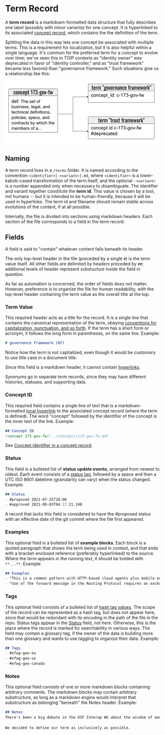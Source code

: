 # Term Record

A __term record__ is a markdown-formatted data structure that fully describes one label (possibly with minor variants) for one concept. It is hyperlinked to its associated [concept record](concept-record.md), which contains the the definition of the term.

Splitting the data in this way lets one concept be associated with multiple terms. This is a requirement for localization, but it is also helpful within a single language. It's common for the preferred term for a concept to evolve over time; we've seen this in TOIP contexts as "identity owner" was deprecated in favor of "identity controller," and as "trust framework" became less favored than "governance framework." Such situations give us a relationship like this:

![term-to-concept relationship](term-to-concept-relationship.png)

## Naming

A term record lives in a `/terms` folder. It is named according to the convention `<identifier>[-<variant>].md`, where `<identifier>` is a lower-kabob-cased transformation of the term itself, and the optional `-<variant>` is a number appended only when necessary to disambiguate. The identifier and variant together constitute the __term id__. This value is chosen by a tool, not humans -- but it is intended to be human-friendly, because it will be used in hyperlinks. The term id and filename should remain stable across evolutions of the content, if at all possible.

Internally, the file is divided into sections using markdown headers. Each section of the file corresponds to a field in the term record.

## Fields

A field is said to "contain" whatever content falls beneath its header.

The only top-level header in the file (preceded by a single `#`) is the term value itself. All other fields are delimited by headers preceded by `##`; additional levels of header represent substucture inside the field in question.

As far as automation is concerned, the order of fields does not matter. However, preference is to organize the file for human readability, with the top-level header containing the term value as the overall title at the top.

### Term Value

This required header acts as a title for the record. It is a single line that contains the canonical representation of the term, obeying [conventions for capitalization, punctuation, and so forth](term-conventions.md). If the term has a short form or acronym, it follows the long form in parentheses, on the same line. Example:

```markdown
# governance framework (GF)
```

Notice how the term is not capitalized, even though it would be customary to use title case in a document title.

Since this field is a markdown header, it cannot contain [hyperlinks](hyperlinks.md).

Synonyms go in separate term records, since they may have different histories, statuses, and supporting data.

### Concept ID

This required field contains a single line of text that is a markdown-formatted [local hyperlink](hyperlinks.md#local-links) to the associated concept record (where the term is defined). The word "concept" followed by the identifier of the concept is the inner text of the link. Example:

```markdown
## Concept ID
[concept 173-gov-fw][../concepts/173-gov-fw.md]
```

See [Concept Identifier in a concept record](concept-record.md#concept-identifer).

### Status

This field is a bulleted list of __status update events__, arranged from newest to oldest. Each event consists of a [status tag](status-tags.md), followed by a space and then a UTC ISO 8601 datetime (granularity can vary) when the status changed. Example:

```markdown
## Status
- #proposed 2021-07-25T18:06
- #approved 2021-09-03T04:17:21.248
```

A record that lacks this field is considered to have the #proposed status with an effective date of the git commit where the file first appeared.

### Examples
This optional field is a bulleted list of __example blocks__. Each block is a quoted paragraph that shows the term being used in context, and that ends with a bracket-enclosed reference (preferably hyperlinked) to the source. Where the term appears in the running text, it should be bolded with `**...**`. Example:

```markdown
## Examples
- "This is a common pattern with HTTP-based cloud agents plus mobile edge agents, which is the most common deployment pattern we expect for many users of self-sovereign identity. Note that the properties of the agency and the routing agent are not particularly special--they are just an external and an internal **mediator**, respectively." [[Aries RFC 0046](https://github.com/hyperledger/aries-rfcs/tree/master/concepts/0046-mediators-and-relays#scenario-7-intra-domain-dispatch)]
- "Use of the forward message in the Routing Protocol requires an exchange of information. The Recipient must know which endpoint and routing key(s) to share, and the Mediator needs to know which keys should be routed via this relationship." [[Aries RFC 0211](https://github.com/hyperledger/aries-rfcs/tree/master/features/0211-route-coordination#motivation)]
```

### Tags
This optional field consists of a bulleted list of [hash tag values](hash-tags.md). The scope of the record can be represented as a hash tag, but does not appear here, since that would be redundant with its encoding in the path of the file in the repo. Status tags appear in the [Status](#status) field, not here. Otherwise, this is the place where the record is marked for searchability in various ways. The field may contain a glossary tag, if the owner of the data is building more than one glossary and wants to use tagging to organize their data. Example:

```markdown
## Tags
- #efwg-geo-eu
- #efwg-geo-us
- #efwg-geo-canada
```

### Notes
This optional field consists of one or more markdown blocks containing arbitrary comments. The markdown blocks may contain arbitrary substructure, as long as a markdown engine would interpret that substructure as belonging "beneath" the Notes header. Example:

```markdown
## Notes
There's been a big debate in the DIF Interop WG about the wisdom of modeling a wallet as a hardware-bound construct. Doing so leads to stronger assumptions about security, but precludes "wallets" that live in the cloud.

We decided to define our term as inclusively as possible.
```
